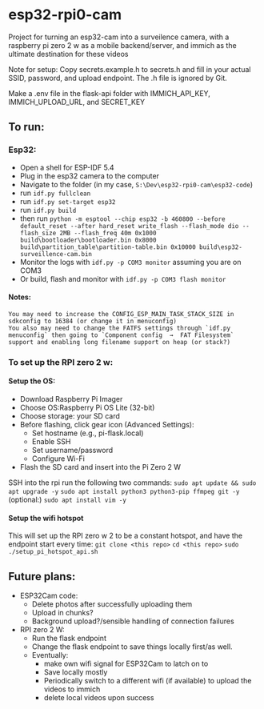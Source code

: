 # esp32-rpi0-cam
Project for turning an esp32-cam into a surveilence camera, with a raspberry pi zero 2 w as a mobile backend/server, and immich as the ultimate destination for these videos

Note for setup:
Copy secrets.example.h to secrets.h and fill in your actual SSID, password, and upload endpoint. The .h file is ignored by Git.

Make a .env file in the flask-api folder with IMMICH_API_KEY, IMMICH_UPLOAD_URL, and SECRET_KEY

## To run:
### Esp32:
 - Open a shell for ESP-IDF 5.4
 - Plug in the esp32 camera to the computer
 - Navigate to the folder (in my case, `S:\Dev\esp32-rpi0-cam\esp32-code`)
 - run `idf.py fullclean`
 - run `idf.py set-target esp32`
 - run `idf.py build`
 - then run `python -m esptool --chip esp32 -b 460800 --before default_reset --after hard_reset write_flash --flash_mode dio --flash_size 2MB --flash_freq 40m 0x1000 build\bootloader\bootloader.bin 0x8000 build\partition_table\partition-table.bin 0x10000 build\esp32-surveillence-cam.bin`
 - Monitor the logs with `idf.py -p COM3 monitor` assuming you are on COM3
 - Or build, flash and monitor with `idf.py -p COM3 flash monitor`

#### Notes: 
    You may need to increase the CONFIG_ESP_MAIN_TASK_STACK_SIZE in sdkconfig to 16384 (or change it in menuconfig)
    You also may need to change the FATFS settings through `idf.py menuconfig` then going to `Component config  →  FAT Filesystem` support and enabling long filename support on heap (or stack?)

### To set up the RPI zero 2 w:
#### Setup the OS:
 - Download Raspberry Pi Imager
 - Choose OS:Raspberry Pi OS Lite (32-bit)
 - Choose storage: your SD card
 - Before flashing, click gear icon (Advanced Settings):
     - Set hostname (e.g., pi-flask.local)
     - Enable SSH
     - Set username/password
     - Configure Wi-Fi
 - Flash the SD card and insert into the Pi Zero 2 W

SSH into the rpi
run the following two commands:
`sudo apt update && sudo apt upgrade -y`
`sudo apt install python3 python3-pip ffmpeg git -y`
(optional:) `sudo apt install vim -y`

#### Setup the wifi hotspot
This will set up the RPI zero w 2 to be a constant hotspot, and have the endpoint start every time:
`git clone <this repo>`
`cd <this repo>`
`sudo ./setup_pi_hotspot_api.sh`


## Future plans:
  - ESP32Cam code:
    - Delete photos after successfully uploading them
    - Upload in chunks?
    - Background upload?/sensible handling of connection failures
  - RPI zero 2 W:
    - Run the flask endpoint
    - Change the flask endpoint to save things locally first/as well. 
    - Eventually:
      - make own wifi signal for ESP32Cam to latch on to
      - Save locally mostly
      - Periodically switch to a different wifi (if available) to upload the videos to immich
      - delete local videos upon success
